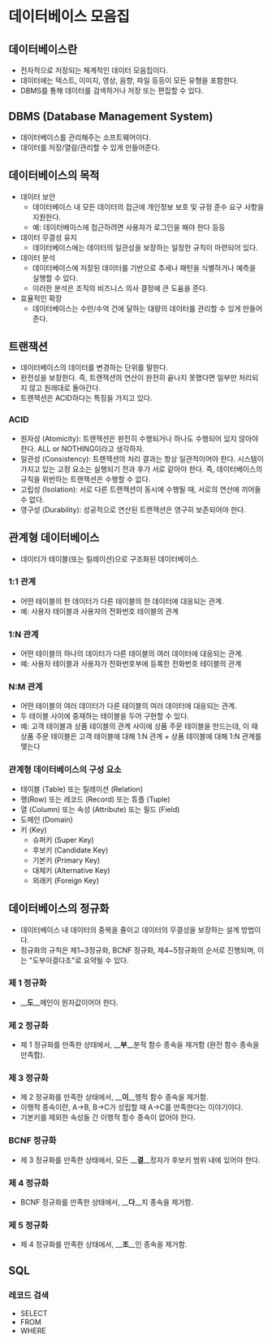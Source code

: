 # 데이터베이스 모음집

## 데이터베이스란
- 전자적으로 저장되는 체계적인 데이터 모음집이다.
- 데이터에는 텍스트, 이미지, 영상, 음향, 파일 등등이 모든 유형을 포함한다.
- DBMS를 통해 데이터를 검색하거나 저장 또는 편집할 수 있다.

## DBMS (Database Management System)
- 데이터베이스를 관리해주는 소프트웨어이다.
- 데이터를 저장/열람/관리할 수 있게 만들어준다.

## 데이터베이스의 목적
- 데이터 보안
  - 데이터베이스 내 모든 데이터의 접근에 개인정보 보호 및 규정 준수 요구 사항을 지원한다.
  - 예: 데이터베이스에 접근하려면 사용자가 로그인을 해야 한다 등등
- 데이터 무결성 유지
  - 데이터베이스에는 데이터의 일관성을 보장하는 일정한 규칙이 마련되어 있다.
- 데이터 분석
  - 데이터베이스에 저장된 데이터를 기반으로 추세나 패턴을 식별하거나 예측을 실행할 수 있다.
  - 이러한 분석은 조직의 비즈니스 의사 결정에 큰 도움을 준다.
- 효율적인 확장
  - 데이터베이스는 수만/수억 건에 달하는 대량의 데이터를 관리할 수 있게 만들어준다.

## 트랜잭션
- 데이터베이스의 데이터를 변경하는 단위를 말한다.
- 완전성을 보장한다. 즉, 트랜잭션의 연산이 완전히 끝나지 못했다면 일부만 처리되지 않고 원래대로 돌아간다.
- 트랜잭션은 ACID하다는 특징을 가지고 있다.

### ACID
- 원자성 (Atomicity): 트랜잭션은 완전히 수행되거나 하나도 수행되어 있지 않아야 한다. ALL or NOTHING이라고 생각하자.
- 일관성 (Consistency): 트랜잭션의 처리 결과는 항상 일관적이어야 한다. 시스템이 가지고 있는 고정 요소는 실행되기 전과 후가 서로 같아야 한다. 즉, 데이터베이스의 규칙을 위반하는 트랜잭션은 수행할 수 없다.
- 고립성 (Isolation): 서로 다른 트랜잭션이 동시에 수행될 때, 서로의 연산에 끼어들 수 없다.
- 영구성 (Durability): 성공적으로 연산된 트랜잭션은 영구히 보존되어야 한다.

## 관계형 데이터베이스
- 데이터가 테이블(또는 릴레이션)으로 구조화된 데이터베이스.
### 1:1 관계
- 어떤 테이블의 한 데이터가 다른 테이블의 한 데이터에 대응되는 관계.
- 예: 사용자 테이블과 사용자의 전화번호 테이블의 관계
### 1:N 관계
- 어떤 테이블의 하나의 데이터가 다른 테이블의 여러 데이터에 대응되는 관계.
- 예: 사용자 테이블과 사용자가 전화번호부에 등록한 전화번호 테이블의 관계
### N:M 관계
- 어떤 테이블의 여러 데이터가 다른 테이블의 여러 데이터에 대응되는 관계.
- 두 테이블 사이에 중재하는 테이블을 두어 구현할 수 있다.
- 예: 고객 테이블과 상품 테이블의 관계 사이에 상품 주문 테이블을 만드는데, 이 때 상품 주문 테이블은 고객 테이블에 대해 1:N 관계 + 상품 테이블에 대해 1:N 관계를 맺는다
### 관계형 데이터베이스의 구성 요소
- 테이블 (Table) 또는 릴레이션 (Relation)
- 행(Row) 또는 레코드 (Record) 또는 튜플 (Tuple)
- 열 (Column) 또는 속성 (Attribute) 또는 필드 (Field)
- 도메인 (Domain)
- 키 (Key)
  - 슈퍼키 (Super Key)
  - 후보키 (Candidate Key)
  - 기본키 (Primary Key)
  - 대체키 (Alternative Key)
  - 외래키 (Foreign Key)

## 데이터베이스의 정규화
- 데이터베이스 내 데이터의 중복을 줄이고 데이터의 무결성을 보장하는 설계 방법이다.
- 정규화의 규칙은 제1~3정규화, BCNF 정규화, 제4~5정규화의 순서로 진행되며, 이는 "도부이결다조"로 요약될 수 있다.
### 제 1 정규화
- __**도**__메인이 원자값이어야 한다.
### 제 2 정규화
- 제 1 정규화를 만족한 상태에서, __**부**__분적 함수 종속을 제거함 (완전 함수 종속을 만족함).
### 제 3 정규화
- 제 2 정규화를 만족한 상태에서, __**이**__행적 함수 종속을 제거함.
- 이행적 종속이란, A->B, B->C가 성립할 때 A->C를 만족한다는 이야기이다.
- 기본키를 제외한 속성들 간 이행적 함수 종속이 없어야 한다.
### BCNF 정규화
- 제 3 정규화를 만족한 상태에서, 모든 __**결**__정자가 후보키 범위 내에 있어야 한다.
### 제 4 정규화
- BCNF 정규화를 만족한 상태에서, __**다**__치 종속을 제거함.
### 제 5 정규화
- 제 4 정규화를 만족한 상태에서, __**조**__인 종속을 제거함.

## SQL
### 레코드 검색
- SELECT
- FROM
- WHERE
